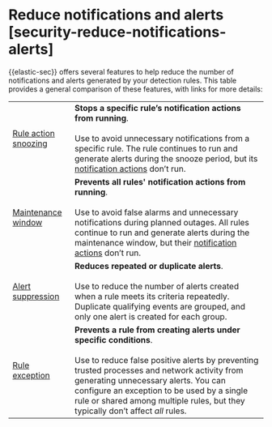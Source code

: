 # Reduce notifications and alerts [security-reduce-notifications-alerts]

{{elastic-sec}} offers several features to help reduce the number of notifications and alerts generated by your detection rules. This table provides a general comparison of these features, with links for more details:

|  |  |
| --- | --- |
| [Rule action snoozing](../../../solutions/security/detect-and-alert/manage-detection-rules.md#snooze-rule-actions) | **Stops a specific rule’s notification actions from running**.<br><br>Use to avoid unnecessary notifications from a specific rule. The rule continues to run and generate alerts during the snooze period, but its [notification actions](../../../solutions/security/detect-and-alert/create-detection-rule.md#rule-response-action) don’t run.<br> |
| [Maintenance window](../../../explore-analyze/alerts/kibana/maintenance-windows.md) | **Prevents all rules' notification actions from running**.<br><br>Use to avoid false alarms and unnecessary notifications during planned outages. All rules continue to run and generate alerts during the maintenance window, but their [notification actions](../../../solutions/security/detect-and-alert/create-detection-rule.md) don’t run.<br> |
| [Alert suppression](../../../solutions/security/detect-and-alert/suppress-detection-alerts.md) | **Reduces repeated or duplicate alerts**.<br><br>Use to reduce the number of alerts created when a rule meets its criteria repeatedly. Duplicate qualifying events are grouped, and only one alert is created for each group.<br> |
| [Rule exception](../../../solutions/security/detect-and-alert/rule-exceptions.md) | **Prevents a rule from creating alerts under specific conditions**.<br><br>Use to reduce false positive alerts by preventing trusted processes and network activity from generating unnecessary alerts. You can configure an exception to be used by a single rule or shared among multiple rules, but they typically don’t affect *all* rules.<br> |
